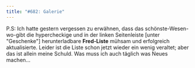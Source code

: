 ```yaml
---
title: "#682: Galerie"
---
```


P.S: Ich hatte gestern vergessen zu erwähnen, dass das schönste-Wesen-wo-gibt die hypercheckige und in der linken Seitenleiste [unter "Geschenke"] herunterladbare <strong>Fred-Liste</strong> mühsam und erfolgreich aktualisierte.
Leider ist die Liste schon jetzt wieder ein wenig veraltet; aber das ist allein meine Schuld. Was muss ich auch täglich was Neues machen...

